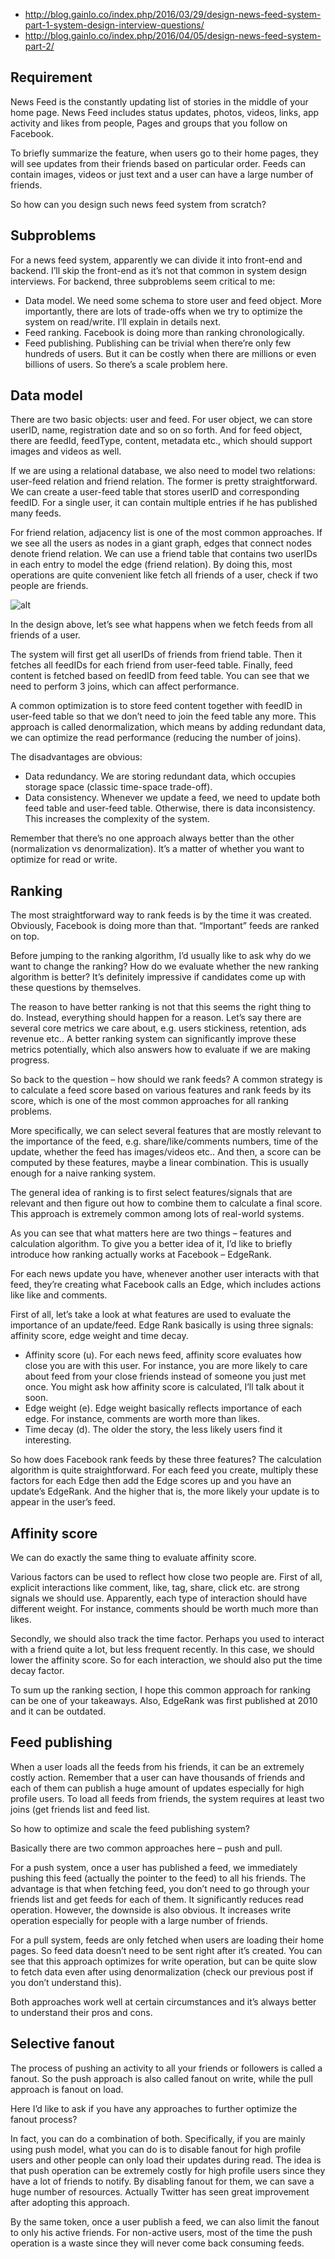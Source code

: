 * http://blog.gainlo.co/index.php/2016/03/29/design-news-feed-system-part-1-system-design-interview-questions/
* http://blog.gainlo.co/index.php/2016/04/05/design-news-feed-system-part-2/


## Requirement
News Feed is the constantly updating list of stories in the middle of your home page. News Feed includes status updates, photos, videos, links, app activity and likes from people, Pages and groups that you follow on Facebook.

To briefly summarize the feature, when users go to their home pages, they will see updates from their friends based on particular order. Feeds can contain images, videos or just text and a user can have a large number of friends.

So how can you design such news feed system from scratch?

## Subproblems
For a news feed system, apparently we can divide it into front-end and backend. I’ll skip the front-end as it’s not that common in system design interviews. For backend, three subproblems seem critical to me:

* Data model. We need some schema to store user and feed object. More importantly, there are lots of trade-offs when we try to optimize the system on read/write. I’ll explain in details next.
* Feed ranking. Facebook is doing more than ranking chronologically.
* Feed publishing. Publishing can be trivial when there’re only few hundreds of users. But it can be costly when there are millions or even billions of users. So there’s a scale problem here.

## Data model
There are two basic objects: user and feed. For user object, we can store userID, name, registration date and so on so forth. And for feed object, there are feedId, feedType, content, metadata etc., which should support images and videos as well.

If we are using a relational database, we also need to model two relations: user-feed relation and friend relation. The former is pretty straightforward. We can create a user-feed table that stores userID and corresponding feedID. For a single user, it can contain multiple entries if he has published many feeds.

For friend relation, adjacency list is one of the most common approaches. If we see all the users as nodes in a giant graph, edges that connect nodes denote friend relation. We can use a friend table that contains two userIDs in each entry to model the edge (friend relation). By doing this, most operations are quite convenient like fetch all friends of a user, check if two people are friends.

![alt](https://lh3.googleusercontent.com/-qpLSd2BMYl0/VvqYQ13MsDI/AAAAAAAABOY/31634YY8wLEJ3WN7KrPSSkuvZxz_jVhTwCCo/s411-Ic42/340graph6%2B2.gif)

In the design above, let’s see what happens when we fetch feeds from all friends of a user.

The system will first get all userIDs of friends from friend table. Then it fetches all feedIDs for each friend from user-feed table. Finally, feed content is fetched based on feedID from feed table. You can see that we need to perform 3 joins, which can affect performance.

A common optimization is to store feed content together with feedID in user-feed table so that we don’t need to join the feed table any more. This approach is called denormalization, which means by adding redundant data, we can optimize the read performance (reducing the number of joins).

The disadvantages are obvious:

* Data redundancy. We are storing redundant data, which occupies storage space (classic time-space trade-off).
* Data consistency. Whenever we update a feed, we need to update both feed table and user-feed table. Otherwise, there is data inconsistency. This increases the complexity of the system.

Remember that there’s no one approach always better than the other (normalization vs denormalization). It’s a matter of whether you want to optimize for read or write.

## Ranking
The most straightforward way to rank feeds is by the time it was created. Obviously, Facebook is doing more than that. “Important” feeds are ranked on top.

Before jumping to the ranking algorithm, I’d usually like to ask why do we want to change the ranking? How do we evaluate whether the new ranking algorithm is better? It’s definitely impressive if candidates come up with these questions by themselves.

The reason to have better ranking is not that this seems the right thing to do. Instead, everything should happen for a reason. Let’s say there are several core metrics we care about, e.g. users stickiness, retention, ads revenue etc.. A better ranking system can significantly improve these metrics potentially, which also answers how to evaluate if we are making progress.

So back to the question – how should we rank feeds? A common strategy is to calculate a feed score based on various features and rank feeds by its score, which is one of the most common approaches for all ranking problems.

More specifically, we can select several features that are mostly relevant to the importance of the feed, e.g. share/like/comments numbers, time of the update, whether the feed has images/videos etc.. And then, a score can be computed by these features, maybe a linear combination. This is usually enough for a naive ranking system.

The general idea of ranking is to first select features/signals that are relevant and then figure out how to combine them to calculate a final score. This approach is extremely common among lots of real-world systems.

As you can see that what matters here are two things – features and calculation algorithm. To give you a better idea of it, I’d like to briefly introduce how ranking actually works at Facebook – EdgeRank.

For each news update you have, whenever another user interacts with that feed, they’re creating what Facebook calls an Edge, which includes actions like like and comments.

First of all, let’s take a look at what features are used to evaluate the importance of an update/feed. Edge Rank basically is using three signals: affinity score, edge weight and time decay.

* Affinity score (u). For each news feed, affinity score evaluates how close you are with this user. For instance, you are more likely to care about feed from your close friends instead of someone you just met once. You might ask how affinity score is calculated, I’ll talk about it soon.
* Edge weight (e). Edge weight basically reflects importance of each edge. For instance, comments are worth more than likes.
* Time decay (d). The older the story, the less likely users find it interesting.

So how does Facebook rank feeds by these three features? The calculation algorithm is quite straightforward. For each feed you create, multiply these factors for each Edge then add the Edge scores up and you have an update’s EdgeRank. And the higher that is, the more likely your update is to appear in the user’s feed.

## Affinity score
We can do exactly the same thing to evaluate affinity score.

Various factors can be used to reflect how close two people are. First of all, explicit interactions like comment, like, tag, share, click etc. are strong signals we should use. Apparently, each type of interaction should have different weight. For instance, comments should be worth much more than likes.

Secondly, we should also track the time factor. Perhaps you used to interact with a friend quite a lot, but less frequent recently. In this case, we should lower the affinity score. So for each interaction, we should also put the time decay factor.

To sum up the ranking section, I hope this common approach for ranking can be one of your takeaways. Also, EdgeRank was first published at 2010 and it can be outdated.

## Feed publishing

When a user loads all the feeds from his friends, it can be an extremely costly action. Remember that a user can have thousands of friends and each of them can publish a huge amount of updates especially for high profile users. To load all feeds from friends, the system requires at least two joins (get friends list and feed list.

So how to optimize and scale the feed publishing system?

Basically there are two common approaches here – push and pull.

For a push system, once a user has published a feed, we immediately pushing this feed (actually the pointer to the feed) to all his friends. The advantage is that when fetching feed, you don’t need to go through your friends list and get feeds for each of them. It significantly reduces read operation. However, the downside is also obvious. It increases write operation especially for people with a large number of friends.

For a pull system, feeds are only fetched when users are loading their home pages. So feed data doesn’t need to be sent right after it’s created. You can see that this approach optimizes for write operation, but can be quite slow to fetch data even after using denormalization (check our previous post if you don’t understand this).

Both approaches work well at certain circumstances and it’s always better to understand their pros and cons.
## Selective fanout
The process of pushing an activity to all your friends or followers is called a fanout. So the push approach is also called fanout on write, while the pull approach is fanout on load.

Here I’d like to ask if you have any approaches to further optimize the fanout process?

In fact, you can do a combination of both. Specifically, if you are mainly using push model, what you can do is to disable fanout for high profile users and other people can only load their updates during read. The idea is that push operation can be extremely costly for high profile users since they have a lot of friends to notify. By disabling fanout for them, we can save a huge number of resources. Actually Twitter has seen great improvement after adopting this approach.

By the same token, once a user publish a feed, we can also limit the fanout to only his active friends. For non-active users, most of the time the push operation is a waste since they will never come back consuming feeds.

